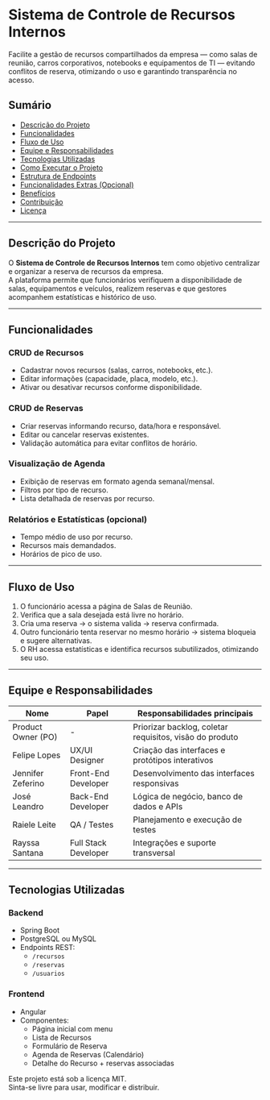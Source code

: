 # Sistema de Controle de Recursos Internos

Facilite a gestão de recursos compartilhados da empresa — como salas de reunião, carros corporativos, notebooks e equipamentos de TI — evitando conflitos de reserva, otimizando o uso e garantindo transparência no acesso.

## Sumário

- [Descrição do Projeto](#descrição-do-projeto)  
- [Funcionalidades](#funcionalidades)  
- [Fluxo de Uso](#fluxo-de-uso)  
- [Equipe e Responsabilidades](#equipe-e-responsabilidades)  
- [Tecnologias Utilizadas](#tecnologias-utilizadas)  
- [Como Executar o Projeto](#como-executar-o-projeto)  
- [Estrutura de Endpoints](#estrutura-de-endpoints)  
- [Funcionalidades Extras (Opcional)](#funcionalidades-extras-opcional)  
- [Benefícios](#benefícios)  
- [Contribuição](#contribuição)  
- [Licença](#licença)

---

## Descrição do Projeto

O **Sistema de Controle de Recursos Internos** tem como objetivo centralizar e organizar a reserva de recursos da empresa.  
A plataforma permite que funcionários verifiquem a disponibilidade de salas, equipamentos e veículos, realizem reservas e que gestores acompanhem estatísticas e histórico de uso.

---

## Funcionalidades

### CRUD de Recursos
- Cadastrar novos recursos (salas, carros, notebooks, etc.).
- Editar informações (capacidade, placa, modelo, etc.).
- Ativar ou desativar recursos conforme disponibilidade.

### CRUD de Reservas
- Criar reservas informando recurso, data/hora e responsável.
- Editar ou cancelar reservas existentes.
- Validação automática para evitar conflitos de horário.

### Visualização de Agenda
- Exibição de reservas em formato agenda semanal/mensal.
- Filtros por tipo de recurso.
- Lista detalhada de reservas por recurso.

### Relatórios e Estatísticas (opcional)
- Tempo médio de uso por recurso.
- Recursos mais demandados.
- Horários de pico de uso.

---

## Fluxo de Uso

1. O funcionário acessa a página de Salas de Reunião.  
2. Verifica que a sala desejada está livre no horário.  
3. Cria uma reserva → o sistema valida → reserva confirmada.  
4. Outro funcionário tenta reservar no mesmo horário → sistema bloqueia e sugere alternativas.  
5. O RH acessa estatísticas e identifica recursos subutilizados, otimizando seu uso.

---

## Equipe e Responsabilidades

| Nome                 | Papel                  | Responsabilidades principais                                    |
|-----------------------|-------------------------|------------------------------------------------------------------|
| Product Owner (PO)    | -                       | Priorizar backlog, coletar requisitos, visão do produto          |
| Felipe Lopes          | UX/UI Designer          | Criação das interfaces e protótipos interativos                  |
| Jennifer Zeferino     | Front-End Developer     | Desenvolvimento das interfaces responsivas                       |
| José Leandro          | Back-End Developer      | Lógica de negócio, banco de dados e APIs                          |
| Raiele Leite          | QA / Testes             | Planejamento e execução de testes                                |
| Rayssa Santana        | Full Stack Developer    | Integrações e suporte transversal                                |

---

## Tecnologias Utilizadas

### Backend
- Spring Boot
- PostgreSQL ou MySQL
- Endpoints REST:
  - `/recursos`
  - `/reservas`
  - `/usuarios`

### Frontend
- Angular
- Componentes:
  - Página inicial com menu
  - Lista de Recursos
  - Formulário de Reserva
  - Agenda de Reservas (Calendário)
  - Detalhe do Recurso + reservas associadas

Este projeto está sob a licença MIT.  
Sinta-se livre para usar, modificar e distribuir.
